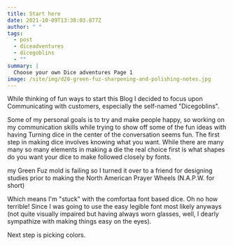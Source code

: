 ```yaml
---
title: Start here
date: 2021-10-09T13:38:03.877Z
author: " "
tags:
  - post
  - diceadventures
  - dicegoblins
  - ""
summary: |
  Choose your own Dice adventures Page 1 
image: /site/img/d20-green-fuz-sharpening-and-polishing-notes.jpg
---
```

While thinking of fun ways to start this Blog I decided to focus upon Communicating with customers, especially the self-named "Dicegoblins".

Some of my personal goals is to try and make people happy, so working on my communication skills while trying to show off some of the fun ideas with having Turning dice in the center of the conversation seems fun. The first step in making dice involves knowing what you want. While there are many many so many elements in making a die the real choice first is what shapes do you want your dice to make followed closely by fonts.

my Green Fuz mold is failing so I turned it over to a friend for designing studies prior to making the North American Prayer Wheels (N.A.P.W. for short) 

Which means I'm "stuck" with the comfortaa font based dice. Oh no how terrible! Since I was going to use the easy legible font most likely anyways (not quite visually impaired but having always worn glasses, well, I dearly sympathize with making things easy on the eyes). 

Next step is picking colors.